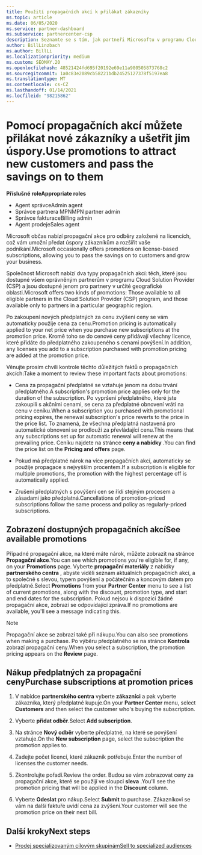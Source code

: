 ```yaml
---
title: Použití propagačních akcí k přilákat zákazníky
ms.topic: article
ms.date: 06/05/2020
ms.service: partner-dashboard
ms.subservice: partnercenter-csp
description: Seznamte se s tím, jak partneři Microsoftu v programu Cloud Solution Provider můžou koupit předplatná za propagační ceny a na jejich zákazníky předávat úspory.
author: BillLinzbach
ms.author: BillLi
ms.localizationpriority: medium
ms.custom: SEOMAY.20
ms.openlocfilehash: 48521424fd695f20192e69e11a980505873768c2
ms.sourcegitcommit: 1a0c83e2089cb58221bdb24525127378f5197ea8
ms.translationtype: MT
ms.contentlocale: cs-CZ
ms.lasthandoff: 01/14/2021
ms.locfileid: "98215862"
---
```

# <a name="use-promotions-to-attract-new-customers-and-pass-the-savings-on-to-them"></a><span data-ttu-id="7432f-103">Pomocí propagačních akcí můžete přilákat nové zákazníky a ušetřit jim úspory.</span><span class="sxs-lookup"><span data-stu-id="7432f-103">Use promotions to attract new customers and pass the savings on to them</span></span>



<span data-ttu-id="7432f-104">**Příslušné role**</span><span class="sxs-lookup"><span data-stu-id="7432f-104">**Appropriate roles**</span></span>

- <span data-ttu-id="7432f-105">Agent správce</span><span class="sxs-lookup"><span data-stu-id="7432f-105">Admin agent</span></span>
- <span data-ttu-id="7432f-106">Správce partnera MPN</span><span class="sxs-lookup"><span data-stu-id="7432f-106">MPN partner admin</span></span>
- <span data-ttu-id="7432f-107">Správce fakturace</span><span class="sxs-lookup"><span data-stu-id="7432f-107">Billing admin</span></span>
- <span data-ttu-id="7432f-108">Agent prodeje</span><span class="sxs-lookup"><span data-stu-id="7432f-108">Sales agent</span></span>


<span data-ttu-id="7432f-109">Microsoft občas nabízí propagační akce pro odběry založené na licencích, což vám umožní předat úspory zákazníkům a rozšířit vaše podnikání.</span><span class="sxs-lookup"><span data-stu-id="7432f-109">Microsoft occasionally offers promotions on license-based subscriptions, allowing you to pass the savings on to customers and grow your business.</span></span> 

<span data-ttu-id="7432f-110">Společnost Microsoft nabízí dva typy propagačních akcí: těch, které jsou dostupné všem oprávněným partnerům v programu Cloud Solution Provider (CSP) a jsou dostupné jenom pro partnery v určité geografické oblasti.</span><span class="sxs-lookup"><span data-stu-id="7432f-110">Microsoft offers two kinds of promotions: Those available to all eligible partners in the Cloud Solution Provider (CSP) program, and those available only to partners in a particular geographic region.</span></span>

<span data-ttu-id="7432f-111">Po zakoupení nových předplatných za cenu zvýšení ceny se vám automaticky použije cena za cenu.</span><span class="sxs-lookup"><span data-stu-id="7432f-111">Promotion pricing is automatically applied to your net price when you purchase new subscriptions at the promotion price.</span></span> <span data-ttu-id="7432f-112">Kromě toho se do cenové ceny přidávají všechny licence, které přidáte do předplatného zakoupeného s cenami povýšení.</span><span class="sxs-lookup"><span data-stu-id="7432f-112">In addition, any licenses you add to a subscription purchased with promotion pricing are added at the promotion price.</span></span> 

<span data-ttu-id="7432f-113">Věnujte prosím chvíli kontrole těchto důležitých faktů o propagačních akcích:</span><span class="sxs-lookup"><span data-stu-id="7432f-113">Take a moment to review these important facts about promotions:</span></span>

- <span data-ttu-id="7432f-114">Cena za propagační předplatné se vztahuje jenom na dobu trvání předplatného.</span><span class="sxs-lookup"><span data-stu-id="7432f-114">A subscription's promotion price applies only for the duration of the subscription.</span></span> <span data-ttu-id="7432f-115">Po vypršení předplatného, které jste zakoupili s akčními cenami, se cena za předplatné obnovení vrátí na cenu v ceníku.</span><span class="sxs-lookup"><span data-stu-id="7432f-115">When a subscription you purchased with promotional pricing expires, the renewal subscription's price reverts to the price in the price list.</span></span> <span data-ttu-id="7432f-116">To znamená, že všechna předplatná nastavená pro automatické obnovení se prodlouží za převládající cenu.</span><span class="sxs-lookup"><span data-stu-id="7432f-116">This means that any subscriptions set up for automatic renewal will renew at the prevailing price.</span></span> <span data-ttu-id="7432f-117">Ceníku najdete na stránce **ceny a nabídky** .</span><span class="sxs-lookup"><span data-stu-id="7432f-117">You can find the price list on the **Pricing and offers** page.</span></span>

- <span data-ttu-id="7432f-118">Pokud má předplatné nárok na více propagačních akcí, automaticky se použije propagace s nejvyšším procentem.</span><span class="sxs-lookup"><span data-stu-id="7432f-118">If a subscription is eligible for multiple promotions, the promotion with the highest percentage off is automatically applied.</span></span>

- <span data-ttu-id="7432f-119">Zrušení předplatných s povýšení cen se řídí stejným procesem a zásadami jako předplatná.</span><span class="sxs-lookup"><span data-stu-id="7432f-119">Cancellations of promotion-priced subscriptions follow the same process and policy as regularly-priced subscriptions.</span></span>

## <a name="see-available-promotions"></a><span data-ttu-id="7432f-120">Zobrazení dostupných propagačních akcí</span><span class="sxs-lookup"><span data-stu-id="7432f-120">See available promotions</span></span>

<span data-ttu-id="7432f-121">Případné propagační akce, na které máte nárok, můžete zobrazit na stránce **Propagační akce**.</span><span class="sxs-lookup"><span data-stu-id="7432f-121">You can see which promotions you're eligible for, if any, on your **Promotions** page.</span></span> <span data-ttu-id="7432f-122">Vyberte **propagační materiály** z nabídky **partnerského centra** , abyste viděli seznam aktuálních propagačních akcí, a to společně s slevou, typem povýšení a počátečním a koncovým datem pro předplatné.</span><span class="sxs-lookup"><span data-stu-id="7432f-122">Select **Promotions** from your **Partner Center** menu to see a list of current promotions, along with the discount, promotion type, and start and end dates for the subscription.</span></span> <span data-ttu-id="7432f-123">Pokud nejsou k dispozici žádné propagační akce, zobrazí se odpovídající zpráva.</span><span class="sxs-lookup"><span data-stu-id="7432f-123">If no promotions are available, you'll see a message indicating this.</span></span> 

> [!NOTE]  
> <span data-ttu-id="7432f-124">Propagační akce se zobrazí také při nákupu.</span><span class="sxs-lookup"><span data-stu-id="7432f-124">You can also see promotions when making a purchase.</span></span> <span data-ttu-id="7432f-125">Po výběru předplatného se na stránce **Kontrola** zobrazí propagační ceny.</span><span class="sxs-lookup"><span data-stu-id="7432f-125">When you select a subscription, the promotion pricing appears on the **Review** page.</span></span>

## <a name="purchase-subscriptions-at-promotion-prices"></a><span data-ttu-id="7432f-126">Nákup předplatných za propagační ceny</span><span class="sxs-lookup"><span data-stu-id="7432f-126">Purchase subscriptions at promotion prices</span></span>

1. <span data-ttu-id="7432f-127">V nabídce **partnerského centra** vyberte **zákazníci** a pak vyberte zákazníka, který předplatné kupuje.</span><span class="sxs-lookup"><span data-stu-id="7432f-127">On your **Partner Center** menu, select **Customers** and then select the customer who's buying the subscription.</span></span> 

2. <span data-ttu-id="7432f-128">Vyberte **přidat odběr**.</span><span class="sxs-lookup"><span data-stu-id="7432f-128">Select **Add subscription**.</span></span>

3. <span data-ttu-id="7432f-129">Na stránce **Nový odběr** vyberte předplatné, na které se povýšení vztahuje.</span><span class="sxs-lookup"><span data-stu-id="7432f-129">On the **New subscription** page, select the subscription the promotion applies to.</span></span>

4. <span data-ttu-id="7432f-130">Zadejte počet licencí, které zákazník potřebuje.</span><span class="sxs-lookup"><span data-stu-id="7432f-130">Enter the number of licenses the customer needs.</span></span> 

5. <span data-ttu-id="7432f-131">Zkontrolujte pořadí.</span><span class="sxs-lookup"><span data-stu-id="7432f-131">Review the order.</span></span> <span data-ttu-id="7432f-132">Budou se vám zobrazovat ceny za propagační akce, které se použijí ve sloupci **sleva** .</span><span class="sxs-lookup"><span data-stu-id="7432f-132">You'll see the promotion pricing that will be applied in the **Discount** column.</span></span>  

6. <span data-ttu-id="7432f-133">Vyberte **Odeslat** pro nákup.</span><span class="sxs-lookup"><span data-stu-id="7432f-133">Select **Submit** to purchase.</span></span> <span data-ttu-id="7432f-134">Zákazníkovi se vám na další faktuře uvidí cena za zvýšení.</span><span class="sxs-lookup"><span data-stu-id="7432f-134">Your customer will see the promotion price on their next bill.</span></span>  


## <a name="next-steps"></a><span data-ttu-id="7432f-135">Další kroky</span><span class="sxs-lookup"><span data-stu-id="7432f-135">Next steps</span></span>

- [<span data-ttu-id="7432f-136">Prodej specializovaným cílovým skupinám</span><span class="sxs-lookup"><span data-stu-id="7432f-136">Sell to specialized audiences</span></span>](sell-to-education-customers.md)